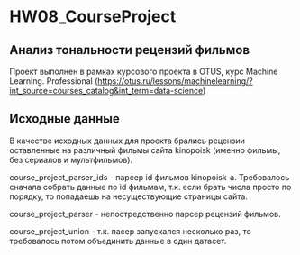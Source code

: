 # HW08_CourseProject

## Анализ тональности рецензий фильмов
Проект выполнен в рамках курсового проекта в OTUS, курс Machine Learning. Professional (https://otus.ru/lessons/machinelearning/?int_source=courses_catalog&int_term=data-science)

## Исходные данные
В качестве исходных данных для проекта брались рецензии оставленные на различный фильмы сайта kinopoisk (именно фильмы, без сериалов и мультфильмов).

course_project_parser_ids - парсер id фильмов kinopoisk-а. Требовалось сначала собрать данные по id фильмам, т.к. если брать числа просто по порядку, то попадаешь на несуществующие страницы сайта.

course_project_parser - непостредственно парсер рецензий фильмов.

course_project_union - т.к. пасер запускался несколько раз, то требовалось потом объединить данные в один датасет.
